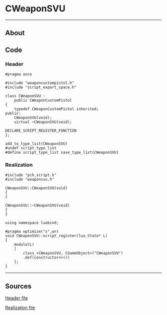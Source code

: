 # CWeaponSVU

___

## About



## Code

### Header

```C++,icon=.devicon-cplusplus-plain,filepath="src/xrGame/WeaponSVU.h"
#pragma once

#include "weaponcustompistol.h"
#include "script_export_space.h"

class CWeaponSVU :
	public CWeaponCustomPistol
{
	typedef CWeaponCustomPistol inherited;
public:
	CWeaponSVU(void);
	virtual ~CWeaponSVU(void);

DECLARE_SCRIPT_REGISTER_FUNCTION
};

add_to_type_list(CWeaponSVU)
#undef script_type_list
#define script_type_list save_type_list(CWeaponSVU)
```

### Realization

```C++,icon=.devicon-cplusplus-plain,filepath="src/xrGame/WeaponSVU.cpp"
#include "pch_script.h"
#include "weaponsvu.h"

CWeaponSVU::CWeaponSVU(void)
{
}

CWeaponSVU::~CWeaponSVU(void)
{
}

using namespace luabind;

#pragma optimize("s",on)
void CWeaponSVU::script_register(lua_State* L)
{
	module(L)
	[
		class_<CWeaponSVU, CGameObject>("CWeaponSVU")
		.def(constructor<>())
	];
}
```

___

## Sources

[Header file](https://bitbucket.org/anomalymod/xray-monolith/src/master/src/xrGame/WeaponSVU.h)

[Realization file](https://bitbucket.org/anomalymod/xray-monolith/src/master/src/xrGame/WeaponSVU.cpp)
